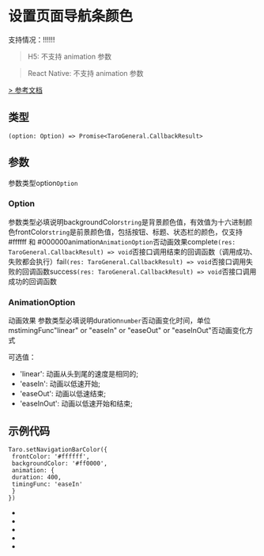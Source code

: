 # 设置页面导航条颜色
支持情况：!!!!!!
> H5: 不支持 animation 参数

> React Native: 不支持 animation 参数

[> 参考文档
](https://developers.weixin.qq.com/miniprogram/dev/api/ui/navigation-bar/wx.setNavigationBarColor.html)
## 类型[​](setNavigationBarColor.html#类型)
```tsx
(option: Option) => Promise<TaroGeneral.CallbackResult>
```

## 参数[​](setNavigationBarColor.html#参数)
参数类型option`Option`
### Option[​](setNavigationBarColor.html#option)
参数类型必填说明backgroundColor`string`是背景颜色值，有效值为十六进制颜色frontColor`string`是前景颜色值，包括按钮、标题、状态栏的颜色，仅支持 #ffffff 和 #000000animation`AnimationOption`否动画效果complete`(res: TaroGeneral.CallbackResult) => void`否接口调用结束的回调函数（调用成功、失败都会执行）fail`(res: TaroGeneral.CallbackResult) => void`否接口调用失败的回调函数success`(res: TaroGeneral.CallbackResult) => void`否接口调用成功的回调函数
### AnimationOption[​](setNavigationBarColor.html#animationoption)
动画效果
参数类型必填说明duration`number`否动画变化时间，单位 mstimingFunc"linear" or "easeIn" or "easeOut" or "easeInOut"否动画变化方式

可选值：
- 'linear': 动画从头到尾的速度是相同的;
- 'easeIn': 动画以低速开始;
- 'easeOut': 动画以低速结束;
- 'easeInOut': 动画以低速开始和结束;
## 示例代码[​](setNavigationBarColor.html#示例代码)
```tsx
Taro.setNavigationBarColor({
 frontColor: '#ffffff',
 backgroundColor: '#ff0000',
 animation: {
 duration: 400,
 timingFunc: 'easeIn'
 }
})
```

- 
- 

- 
- 

-
